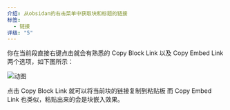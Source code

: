 ```yaml
---
介绍: 从obsidan的右击菜单中获取块和标题的链接
标签:
  - 链接
评级: "5"
---
```

你在当前段直接右键点击就会有熟悉的 Copy Block Link 以及 Copy Embed Link 两个选项，如下图所示：

![动图](https://pic1.zhimg.com/v2-7ebe6ba88265a0e98007877ae8ddf8dc_b.webp)

点击 Copy Block Link 就可以将当前块的链接复制到粘贴板
而 Copy Embed Link 也类似，粘贴出来的会是块嵌入效果。
